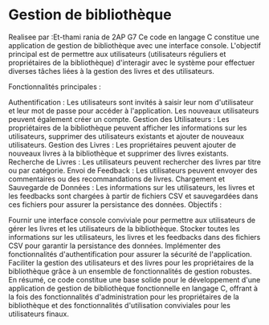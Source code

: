 # Gestion de bibliothèque
Realisee par :Et-thami rania de 2AP G7
Ce code en langage C constitue une application de gestion de bibliothèque avec une interface console. L'objectif principal est de permettre aux utilisateurs (utilisateurs réguliers et propriétaires de la bibliothèque) d'interagir avec le système pour effectuer diverses tâches liées à la gestion des livres et des utilisateurs.

Fonctionnalités principales :

Authentification : Les utilisateurs sont invités à saisir leur nom d'utilisateur et leur mot de passe pour accéder à l'application. Les nouveaux utilisateurs peuvent également créer un compte.
Gestion des Utilisateurs : Les propriétaires de la bibliothèque peuvent afficher les informations sur les utilisateurs, supprimer des utilisateurs existants et ajouter de nouveaux utilisateurs.
Gestion des Livres : Les propriétaires peuvent ajouter de nouveaux livres à la bibliothèque et supprimer des livres existants.
Recherche de Livres : Les utilisateurs peuvent rechercher des livres par titre ou par catégorie.
Envoi de Feedback : Les utilisateurs peuvent envoyer des commentaires ou des recommandations de livres.
Chargement et Sauvegarde de Données : Les informations sur les utilisateurs, les livres et les feedbacks sont chargées à partir de fichiers CSV et sauvegardées dans ces fichiers pour assurer la persistance des données.
Objectifs :

Fournir une interface console conviviale pour permettre aux utilisateurs de gérer les livres et les utilisateurs de la bibliothèque.
Stocker toutes les informations sur les utilisateurs, les livres et les feedbacks dans des fichiers CSV pour garantir la persistance des données.
Implémenter des fonctionnalités d'authentification pour assurer la sécurité de l'application.
Faciliter la gestion des utilisateurs et des livres pour les propriétaires de la bibliothèque grâce à un ensemble de fonctionnalités de gestion robustes.
En résumé, ce code constitue une base solide pour le développement d'une application de gestion de bibliothèque fonctionnelle en langage C, offrant à la fois des fonctionnalités d'administration pour les propriétaires de la bibliothèque et des fonctionnalités d'utilisation conviviales pour les utilisateurs finaux.
